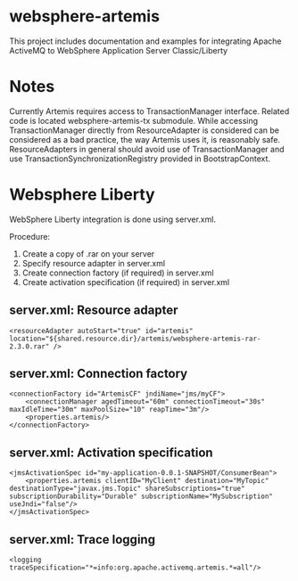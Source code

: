 # websphere-artemis
This project includes documentation and examples for integrating Apache ActiveMQ to WebSphere Application Server Classic/Liberty

# Notes
Currently Artemis requires access to TransactionManager interface. Related code is located websphere-artemis-tx submodule. While accessing TransactionManager directly from ResourceAdapter is considered can be considered as a bad practice, the way Artemis uses it, is reasonably safe. ResourceAdapters in general should avoid use of TransactionManager and use TransactionSynchronizationRegistry provided in BootstrapContext.

# Websphere Liberty
WebSphere Liberty integration is done using server.xml. 

Procedure:
 1. Create a copy of .rar on your server
 2. Specify resource adapter in server.xml
 3. Create connection factory (if required) in server.xml
 4. Create activation specification (if required) in server.xml
  
## server.xml: Resource adapter
    <resourceAdapter autoStart="true" id="artemis" location="${shared.resource.dir}/artemis/websphere-artemis-rar-2.3.0.rar" />
	
## server.xml: Connection factory 
    <connectionFactory id="ArtemisCF" jndiName="jms/myCF">
        <connectionManager agedTimeout="60m" connectionTimeout="30s" maxIdleTime="30m" maxPoolSize="10" reapTime="3m"/>
        <properties.artemis/>
    </connectionFactory>
    
## server.xml: Activation specification
    <jmsActivationSpec id="my-application-0.0.1-SNAPSHOT/ConsumerBean">
        <properties.artemis clientID="MyClient" destination="MyTopic" destinationType="javax.jms.Topic" shareSubscriptions="true" subscriptionDurability="Durable" subscriptionName="MySubscription" useJndi="false"/>
    </jmsActivationSpec>
    
## server.xml: Trace logging
    <logging traceSpecification="*=info:org.apache.activemq.artemis.*=all"/>